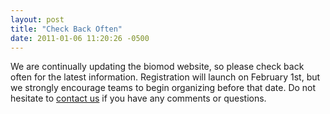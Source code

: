 ```yaml
---
layout: post
title: "Check Back Often"
date: 2011-01-06 11:20:26 -0500
---
```


We are continually updating the biomod website, so please check back often for the latest information. Registration will launch on February 1st, but we strongly encourage teams to begin organizing before that date. Do not hesitate to <a href="/contact">contact us</a> if you have any comments or questions.
